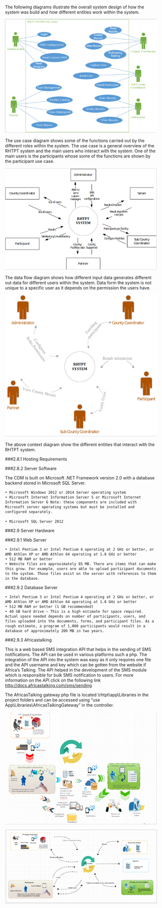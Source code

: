 The following diagrams illustrate the overall system design of how the system was build and how different entities work within the system.
    
  ![Use Case](image/usecase.png)
    

The use case diagram shows some of the functions carried out by the different roles within the system. The use case is a general overview of the RHTPT system and the main users who interact with the system. One of the main users is the participants whose some of the functions are shown by the participant use case.

   ![Data flow diagram](image/dataflow.png)

The data flow diagram shows how different input data generates different out data for different users within the system. Data form the system is not unique to a specific user as it depends on the permission the users have.

   ![Context Diagram](image/context.png)

The above context diagram show the different entities that interact with the RHTPT system.

###2.8.1 Hosting Requirements 

###2.8.2 Server Software 

The CDM is built on Microsoft .NET Framework version 2.0 with a database backend stored in Microsoft SQL Server. 

    • Microsoft Windows 2012 or 2014 Server operating system 
    • Microsoft Internet Information Server 5 or Microsoft Internet Information Server 6 Note: these components are included with Microsoft server operating systems but must be installed and configured separately. 

    • Microsoft SQL Server 2012 


###2.9 Server Hardware 

###2.9.1 Web Server 
   
    • Intel Pentium 3 or Intel Pentium 4 operating at 2 GHz or better, or AMD Athlon XP or AMD Athlon 64 operating at 1.8 GHz or better 
    • 512 MB RAM or better 
    • Website files are approximately 85 MB. There are items that can make this grow. For example, users are able to upload participant documents to the system. Those files exist on the server with references to them in the database. 

###2.9.2 Database Server 
   
    • Intel Pentium 3 or Intel Pentium 4 operating at 2 GHz or better, or AMD Athlon XP or AMD Athlon 64 operating at 1.8 GHz or better 
    • 512 MB RAM or better (1 GB recommended) 
    • 40 GB hard drive – This is a high estimate for space required. Actual space needed depends on number of participants, users, and files uploaded into the documents, forms, and participant files. As a rough estimate, a program of 1,000 participants would result in a database of approximately 200 MB in two years. 


###2.9.3 Africastalking

This is a web based SMS integration API that helps in the sending of SMS notifications. The API can be used in various platforms such a php. The integration of the API into the system was easy as it only requires one file and the API username and key which can be gotten from the website if Africa’s Talking. The API helped in the development of the SMS module which is responsible for bulk SMS notification to users. For more information on the API click on the following link http://docs.africastalking.com/sms/sending

The AfricasTalking gateway php file is located    \rhtpt\app\Libraries in the project folders and can be accessed using “use App\Libraries\AfricasTalkingGateway” in the controller.

   ![Architecture](image/architecture.png)

   ![](image/architecture2.png)
